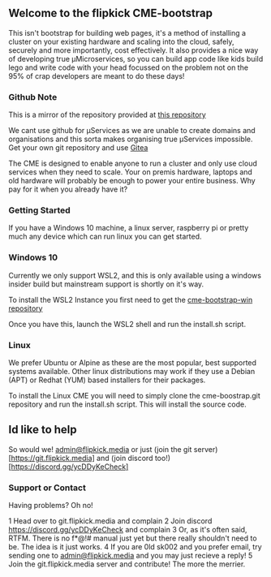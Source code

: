 ## Welcome to the flipkick CME-bootstrap

This isn't bootstrap for building web pages, it's a method of installing a cluster on your existing hardware and scaling into the cloud, safely, securely and more importantly, cost effectively. It also provides a nice way of developing true µMicroservices, so  you can build app code like kids build lego and write code with your head focussed on the problem not on the 95% of crap developers are meant to do these days!

### Github Note

This is a mirror of the repository provided at [this repository](https://git.flipkick.media:cme/git-bootstrap.git)

We cant use github for µServices as we are unable to create domains and organisations and this sorta makes organising true µServices impossible. Get your own git repository and use [Gitea](https://gitea.io)

The CME is designed to enable anyone to run a cluster and only use cloud services when they need to scale. Your on premis hardware, laptops and old hardware will probably be enough to power your entire business. Why pay for it when you already have it?

### Getting Started

If you have a Windows 10 machine, a linux server, raspberry pi or pretty much any device which can run linux you can get started.

### Windows 10

Currently we only support WSL2, and this is only available using a windows insider build but mainstream support is shortly on it's way.

To install the WSL2 Instance you first need to get the [cme-bootstrap-win repository](http://git.flipkick.media:cme/cme-bootstrap-win.git)

Once you have this, launch the WSL2 shell and run the install.sh script.

### Linux 

We prefer Ubuntu or Alpine as these are the most popular, best supported systems available. Other linux distributions may work if they use a Debian (APT) or Redhat (YUM) based installers for their packages.

To install the Linux CME you will need to simply clone the cme-boostrap.git repository and run the install.sh script. This will install the source code.

## Id like to help

So would we! admin@flipkick.media or just (join the git server)[https://git.flipkick.media] and (join discord too!)[https://discord.gg/ycDDyKeCheck] 

### Support or Contact

Having problems? Oh no!

1 Head over to git.flipkick.media and complain
2 Join discord https://discord.gg/ycDDyKeCheck and complain
3 Or, as it's often said, RTFM. There is no f*@!# manual just yet but there really shouldn't need to be. The idea is it just works.
4 If you are 0ld sk002 and you prefer email, try sending one to admin@flipkick.media and you may just recieve a reply!
5 Join the git.flipkick.media server and contribute! The more the merrier.

